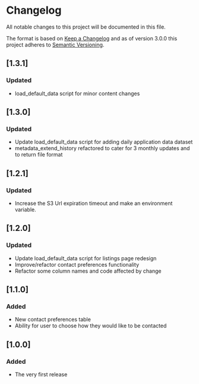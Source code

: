 # Changelog

All notable changes to this project will be documented in this file.

The format is based on [Keep a Changelog](http://keepachangelog.com/) and as of version 3.0.0 this project adheres to [Semantic Versioning](http://semver.org/).

## [1.3.1]

### Updated

- load_default_data script for minor content changes

## [1.3.0]

### Updated

- Update load_default_data script for adding daily application data dataset
- metadata_extend_history refactored to cater for 3 monthly updates and to return file format

## [1.2.1]

### Updated

- Increase the S3 Url expiration timeout and make an environment variable.

## [1.2.0]

### Updated

- Update load_default_data script for listings page redesign
- Improve/refactor contact preferences functionality
- Refactor some column names and code affected by change

## [1.1.0]

### Added

- New contact preferences table
- Ability for user to choose how they would like to be contacted

## [1.0.0]

### Added

- The very first release
